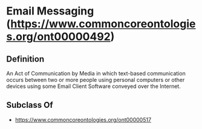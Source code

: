 # Email Messaging (https://www.commoncoreontologies.org/ont00000492)

## Definition
An Act of Communication by Media in which text-based communication occurs between two or more people using personal computers or other devices using some Email Client Software conveyed over the Internet.

## Subclass Of
- https://www.commoncoreontologies.org/ont00000517

